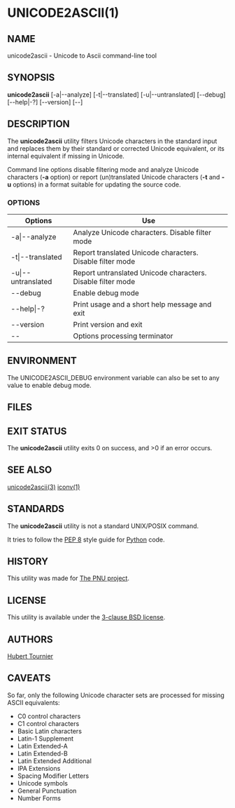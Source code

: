 # UNICODE2ASCII(1)

## NAME
unicode2ascii - Unicode to Ascii command-line tool

## SYNOPSIS
**unicode2ascii**
\[-a|--analyze\]
\[-t|--translated\]
\[-u|--untranslated\]
\[--debug\]
\[--help|-?\]
\[--version\]
\[--\]

## DESCRIPTION
The **unicode2ascii** utility filters Unicode characters in the standard input and replaces them by their standard or corrected Unicode equivalent,
or its internal equivalent if missing in Unicode.

Command line options disable filtering mode and analyze Unicode characters (**-a** option)
or report (un)translated Unicode characters (**-t** and **-u** options) in a format suitable for updating the source code.

### OPTIONS
Options | Use
------- | ---
-a\|--analyze|Analyze Unicode characters. Disable filter mode
-t\|--translated|Report translated Unicode characters. Disable filter mode
-u\|--untranslated|Report untranslated Unicode characters. Disable filter mode
--debug|Enable debug mode
--help\|-?|Print usage and a short help message and exit
--version|Print version and exit
--|Options processing terminator

## ENVIRONMENT
The UNICODE2ASCII_DEBUG environment variable can also be set to any value to enable debug mode.

## FILES

## EXIT STATUS
The **unicode2ascii** utility exits 0 on success, and >0 if an error occurs.

## SEE ALSO
[unicode2ascii(3)](https://github.com/HubTou/unicode2ascii/blob/main/UNICODE2ASCII.3.md)
[iconv(1)](https://www.freebsd.org/cgi/man.cgi?query=iconv)

## STANDARDS
The **unicode2ascii** utility is not a standard UNIX/POSIX command.

It tries to follow the [PEP 8](https://www.python.org/dev/peps/pep-0008/) style guide for [Python](https://www.python.org/) code.

## HISTORY
This utility was made for [The PNU project](https://github.com/HubTou/PNU).

## LICENSE
This utility is available under the [3-clause BSD license](https://opensource.org/licenses/BSD-3-Clause).

## AUTHORS
[Hubert Tournier](https://github.com/HubTou)

## CAVEATS
So far, only the following Unicode character sets are processed for missing ASCII equivalents:
* C0 control characters
* C1 control characters
* Basic Latin characters
* Latin-1 Supplement
* Latin Extended-A
* Latin Extended-B
* Latin Extended Additional
* IPA Extensions
* Spacing Modifier Letters
* Unicode symbols
* General Punctuation
* Number Forms

